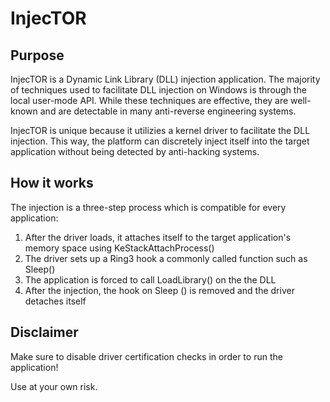 # InjecTOR

## Purpose

InjecTOR is a Dynamic Link Library (DLL) injection application. The majority of techniques used to facilitate DLL injection on Windows is through the local user-mode API. While these techniques are effective, they are well-known and are detectable in many anti-reverse engineering systems.

InjecTOR is unique because it utilizies a kernel driver to facilitate the DLL injection. This way, the platform can discretely inject itself into the target application without being detected by anti-hacking systems.

## How it works

The injection is a three-step process which is compatible for every application:

  1. After the driver loads, it attaches itself to the target application's memory space using KeStackAttachProcess()
  2. The driver sets up a Ring3 hook a commonly called function such as Sleep()
  3. The application is forced to call LoadLibrary() on the the DLL
  4. After the injection, the hook on Sleep () is removed and the driver detaches itself

## Disclaimer

Make sure to disable driver certification checks in order to run the application!

Use at your own risk.
